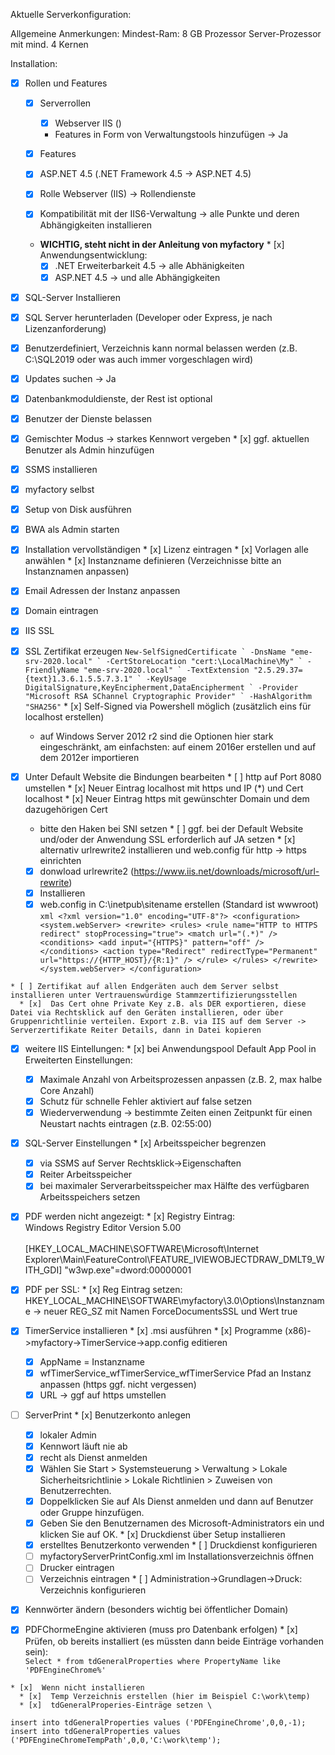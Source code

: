 Aktuelle Serverkonfiguration:

>>>
Allgemeine Anmerkungen:
Mindest-Ram: 8 GB
Prozessor Server-Prozessor mit mind. 4 Kernen

>>>


Installation:
* [x] Rollen und  Features
  * [x] Serverrollen
    * [x]  Webserver IIS ()
      * Features in Form von Verwaltungstools hinzufügen -> Ja
  * [x]  Features
    * [x] ASP.NET 4.5 (.NET Framework 4.5 -> ASP.NET 4.5)

  * [x]  Rolle Webserver (IIS) -> Rollendienste
    * [x]  Kompatibilität mit der IIS6-Verwaltung -> alle Punkte und deren Abhängigkeiten installieren
    *  **WICHTIG, steht nicht in der Anleitung von myfactory**
      * [x] Anwendungsentwicklung:
        * [x]  .NET Erweiterbarkeit 4.5 -> alle Abhänigkeiten
        * [x]  ASP.NET 4.5 -> und alle Abhängigkeiten

* [x]  SQL-Server Installieren
  * [x]  SQL Server herunterladen (Developer oder Express, je nach Lizenzanforderung)
  * [x]  Benutzerdefiniert, Verzeichnis kann normal belassen werden (z.B. C:\SQL2019 oder was auch immer vorgeschlagen wird)
  * [x]  Updates suchen -> Ja
  * [x]  Datenbankmoduldienste, der Rest ist optional
  * [x]  Benutzer der Dienste belassen
  * [x]  Gemischter Modus -> starkes Kennwort vergeben
    * [x]  ggf. aktuellen Benutzer als Admin hinzufügen

* [x]  SSMS installieren

* [x]  myfactory selbst
  * [x]  Setup von Disk ausführen
  * [x]  BWA als Admin starten
  * [x]  Installation vervollständigen
    * [x]  Lizenz eintragen
    * [x]  Vorlagen alle anwählen
    * [x]  Instanzname definieren (Verzeichnisse bitte an Instanznamen anpassen)
  * [x]  Email Adressen der Instanz anpassen
  * [x]  Domain eintragen
 
* [x]  IIS SSL
  * [x]  SSL Zertifikat erzeugen
``
New-SelfSignedCertificate `
    -DnsName "eme-srv-2020.local" `
    -CertStoreLocation "cert:\LocalMachine\My" `
    -FriendlyName "eme-srv-2020.local" `
    -TextExtension "2.5.29.37={text}1.3.6.1.5.5.7.3.1" `
    -KeyUsage DigitalSignature,KeyEncipherment,DataEncipherment `
    -Provider "Microsoft RSA SChannel Cryptographic Provider" `
    -HashAlgorithm "SHA256"
``
    * [x]  Self-Signed via Powershell möglich (zusätzlich eins für localhost erstellen)
        * auf Windows Server 2012 r2 sind die Optionen hier stark eingeschränkt, am einfachsten: auf einem 2016er erstellen und auf dem 2012er importieren
  * [x]  Unter Default Website die Bindungen bearbeiten
    * [ ]  http auf Port 8080 umstellen
    * [x]  Neuer Eintrag localhost mit https und IP (*) und Cert localhost
    * [x]  Neuer Eintrag https mit gewünschter Domain und dem dazugehörigen Cert
      * bitte den Haken bei SNI setzen
    * [ ]  ggf. bei der Default Website und/oder der Anwendung SSL erforderlich auf JA setzen
    * [x] alternativ urlrewrite2 installieren und web.config für http -> https einrichten
      - [x] donwload urlrewrite2 (https://www.iis.net/downloads/microsoft/url-rewrite)
      - [x] Installieren
      - [x] web.config in C:\inetpub\sitename erstellen (Standard ist wwwroot) \
            ```xml
            <?xml version="1.0" encoding="UTF-8"?>
            <configuration>
              <system.webServer>
                <rewrite>
                  <rules>
                    <rule name="HTTP to HTTPS redirect" stopProcessing="true">
                      <match url="(.*)" />
                        <conditions>
                          <add input="{HTTPS}" pattern="off" />
                        </conditions>
                        <action type="Redirect" redirectType="Permanent" url="https://{HTTP_HOST}/{R:1}" />
                      </rule>
                    </rules>
                  </rewrite>
                </system.webServer>
            </configuration>
            ```

    * [ ] Zertifikat auf allen Endgeräten auch dem Server selbst installieren unter Vertrauenswürdige Stammzertifizierungsstellen
      * [x]  Das Cert ohne Private Key z.B. als DER exportieren, diese Datei via Rechtsklick auf den Geräten installieren, oder über Gruppenrichtlinie verteilen. Export z.B. via IIS auf dem Server -> Serverzertifikate Reiter Details, dann in Datei kopieren

  * [x]  weitere IIS Eintellungen:
    * [x]  bei Anwendungspool Default App Pool in Erweiterten Einstellungen:
      * [x]  Maximale Anzahl von Arbeitsprozessen anpassen (z.B. 2, max halbe Core Anzahl)
      * [x]  Schutz für schnelle Fehler aktiviert auf false setzen
      * [x]  Wiederverwendung -> bestimmte Zeiten einen Zeitpunkt für einen Neustart nachts eintragen (z.B. 02:55:00)

  * [x]  SQL-Server Einstellungen
    * [x]  Arbeitsspeicher begrenzen
      * [x]  via SSMS auf Server Rechtsklick->Eigenschaften
      * [x]  Reiter Arbeitsspeicher
      * [x]  bei maximaler Serverarbeitsspeicher max Hälfte des verfügbaren Arbeitsspeichers setzen

  * [x]  PDF werden nicht angezeigt:
    * [x] Registry Eintrag: \
Windows Registry Editor Version 5.00\
\
[HKEY_LOCAL_MACHINE\SOFTWARE\Microsoft\Internet Explorer\Main\FeatureControl\FEATURE_IVIEWOBJECTDRAW_DMLT9_WITH_GDI]
"w3wp.exe"=dword:00000001

  * [x]  PDF per SSL:
    * [x]  Reg Eintrag setzen: HKEY_LOCAL_MACHINE\SOFTWARE\myfactory\3.0\Options\Instanzname -> neuer REG_SZ mit Namen ForceDocumentsSSL und Wert true

  * [x]  TimerService installieren
    * [x]  .msi ausführen
    * [x]  Programme (x86)->myfactory->TimerService->app.config editieren
      * [x]  AppName = Instanzname
      * [x]  wfTimerService_wfTimerService_wfTimerService Pfad an Instanz anpassen (https ggf. nicht vergessen)
      * [x]  URL -> ggf auf https umstellen
  * [ ]  ServerPrint
    * [x]  Benutzerkonto anlegen
      * [x]  lokaler Admin
      * [x]  Kennwort läuft nie ab
      * [x]  recht als Dienst anmelden
        * [x]  Wählen Sie Start > Systemsteuerung > Verwaltung > Lokale Sicherheitsrichtlinie > Lokale Richtlinien > Zuweisen von Benutzerrechten.
        * [x]  Doppelklicken Sie auf Als Dienst anmelden und dann auf Benutzer oder Gruppe hinzufügen.
        * [x]  Geben Sie den Benutzernamen des Microsoft-Administrators ein und klicken Sie auf OK.
    * [x]  Druckdienst über Setup installieren
      * [x]  erstelltes Benutzerkonto verwenden
    * [ ]  Druckdienst konfigurieren
      * [ ]  myfactoryServerPrintConfig.xml im Installationsverzeichnis öffnen
      * [ ]  Drucker eintragen
      * [ ]  Verzeichnis eintragen
    * [ ]  Administration->Grundlagen->Druck: Verzeichnis konfigurieren
  * [x]  Kennwörter ändern (besonders wichtig bei öffentlicher Domain)
  * [x]  PDFChormeEngine aktivieren (muss pro Datenbank erfolgen)
    * [x]  Prüfen, ob bereits installiert (es müssten dann beide Einträge vorhanden sein): \
``Select * from tdGeneralProperties where PropertyName like 'PDFEngineChrome%'``
    
    * [x]  Wenn nicht installieren
      * [x]  Temp Verzeichnis erstellen (hier im Beispiel C:\work\temp)
      * [x]  tdGeneralProperies-Einträge setzen \
``
insert into tdGeneralProperties
values ('PDFEngineChrome',0,0,-1);
insert into tdGeneralProperties
values ('PDFEngineChromeTempPath',0,0,'C:\work\temp');
``